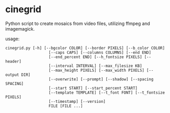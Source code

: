 # cinegrid
Python script to create mosaics from video files, utilizing ffmpeg and imagemagick. 

usage:
```commandline
cinegrid.py [-h] [--bgcolor COLOR] [--border PIXELS] [--b_color COLOR]  
                   [--caps CAPS] [--columns COLUMNS] [--end END]  
                   [--end_percent END] [--h_fontsize PIXELS] [--header]  
                   [--interval INTERVAL] [--max_filesize KB]  
                   [--max_height PIXELS] [--max_width PIXELS] [--output DIR]  
                   [--overwrite] [--prompt] [--shadow] [--spacing SPACING]  
                   [--start START] [--start_percent START]  
                   [--template TEMPLATE] [--t_font FONT] [--t_fontsize PIXELS]  
                   [--timestamp] [--version]  
                   FILE [FILE ...]
```